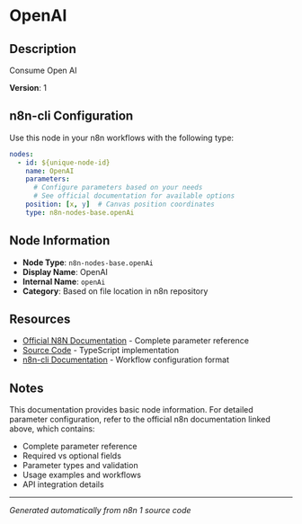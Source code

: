 # OpenAI

## Description

Consume Open AI

**Version**: 1

## n8n-cli Configuration

Use this node in your n8n workflows with the following type:

```yaml
nodes:
  - id: ${unique-node-id}
    name: OpenAI
    parameters:
      # Configure parameters based on your needs
      # See official documentation for available options
    position: [x, y]  # Canvas position coordinates
    type: n8n-nodes-base.openAi
```

## Node Information

- **Node Type**: `n8n-nodes-base.openAi`
- **Display Name**: OpenAI
- **Internal Name**: `openAi`
- **Category**: Based on file location in n8n repository

## Resources

- [Official N8N Documentation](https://docs.n8n.io/integrations/builtin/app-nodes/n8n-nodes-base.openai/) - Complete parameter reference
- [Source Code](https://github.com/n8n-io/n8n/blob/master/packages/nodes-base/nodes/OpenAi/OpenAi.node.ts) - TypeScript implementation
- [n8n-cli Documentation](https://github.com/edenreich/n8n-cli) - Workflow configuration format

## Notes

This documentation provides basic node information. For detailed parameter configuration, 
refer to the official n8n documentation linked above, which contains:

- Complete parameter reference
- Required vs optional fields
- Parameter types and validation
- Usage examples and workflows
- API integration details

---
*Generated automatically from n8n 1 source code*
